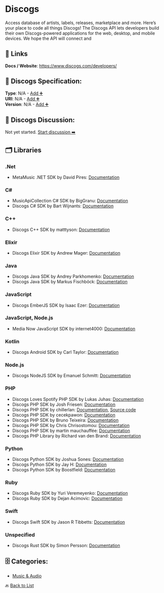 # Discogs

Access database of artists, labels, releases, marketplace and more. Here’s your place to code all things Discogs! The Discogs API lets developers build their own Discogs-powered applications for the web, desktop, and mobile devices.  We hope the API will connect and

##  🔗 Links
**Docs / Website**: https://www.discogs.com/developers/

## 🧬 Discogs Specification:
**Type**: N/A - [Add ➕](https://github.com/apis-list/apis-list/edit/main/apis.yaml#L5172)  
**URI**: N/A - [Add ➕](https://github.com/apis-list/apis-list/edit/main/apis.yaml#L5172)  
**Version**: N/A - [Add ➕](https://github.com/apis-list/apis-list/edit/main/apis.yaml#L5172)

## 💬 Discogs Discussion:
Not yet started. [Start discussion ➡️](https://github.com/apis-list/apis-list/discussions/new)

## 🗂️ Libraries
### .Net
- MetaMusic .NET SDK by David Pires: [Documentation](https://github.com/Davidblkx/MetaMusic)
### C#
- MusicApiCollection C# SDK by BigGranu: [Documentation](https://github.com/BigGranu/MusicApiCollection)
- Discogs C# SDK by Bart Wijnants: [Documentation](https://github.com/bartw/DiscogsRT)
### C++
- Discogs C++ SDK by matttyson: [Documentation](https://github.com/matttyson/discogsapp)
### Elixir
- Discogs Elixir SDK by Andrew Mager: [Documentation](https://github.com/mager/discogs_ex)
### Java
- Discogs Java SDK by Andrey Parkhomenko: [Documentation](https://github.com/team3/java-discogs-api-client)
- Discogs Java SDK by Markus Fischböck: [Documentation](https://github.com/mfischbo/java-discogs-client)
### JavaScript
- Discogs EmberJS SDK by Isaac Ezer: [Documentation](https://github.com/iezer/ember-discogs)
### JavaScript, Node.js
- Media Now JavaScript SDK by internet4000: [Documentation](https://github.com/internet4000/media-now)
### Kotlin
- Discogs Android SDK by Carl Taylor: [Documentation](https://github.com/carltaylor43/discogs-collector-android)
### Node.js
- Discogs NodeJS SDK by Emanuel Schmitt: [Documentation](https://github.com/emanuelschmitt/discogs-data-fetcher)
### PHP
- Discogs Loves Spotify PHP SDK by Lukas Juhas: [Documentation](https://github.com/lukasjuhas/discogs-loves-spotify)
- Discogs PHP SDK by Josh Friesen: [Documentation](https://github.com/josh-friesen/php-discogs-api)
- Discogs PHP SDK by chillerlan: [Documentation](https://github.com/chillerlan/php-oauth-discogs), [Source code](https://packagist.org/packages/chillerlan/php-oauth-discogs)
- Discogs PHP SDK by cecekpawon: [Documentation](https://github.com/cecekpawon/Discogs-PHP-API-interface)
- Discogs PHP SDK by Bruno Teixeira: [Documentation](https://github.com/BrunoTeixeira1996/API-PHP-Project)
- Discogs PHP SDK by Chris Chrisostomou: [Documentation](https://github.com/chrismou/php-discogs-wrapper)
- Discogs PHP SDK by martin mauchauffée: [Documentation](https://github.com/moechofe/Discogs-client)
- Discogs PHP Library by Richard van den Brand: [Documentation](https://github.com/ricbra/php-discogs-api)
### Python
- Discogs Python SDK by Joshua Sones: [Documentation](https://github.com/jhsones/Discogs-Search)
- Discogs Python SDK by Jay H: [Documentation](https://github.com/mobeets/cover-art)
- Discogs Python SDK by Boostfield: [Documentation](https://github.com/boostfield/discogs-fetcher)
### Ruby
- Discogs Ruby SDK by Yuri Veremeyenko: [Documentation](https://github.com/yurivm/discogs2)
- Discogs Ruby SDK by Dejan Acimovic: [Documentation](https://github.com/DejanAcim/discogs-json-api)
### Swift
- Discogs Swift SDK by Jason R Tibbetts: [Documentation](https://github.com/jrtibbetts/SwiftDiscogs)
### Unspecified
- Discogs Rust SDK by Simon Persson: [Documentation](https://github.com/SimonPersson/discogs-rs)


## 🗄️ Categories:
- [Music & Audio](https://github.com/apis-list/apis-list#music--audio-)

🔙  [Back to List](https://github.com/apis-list/apis-list)
